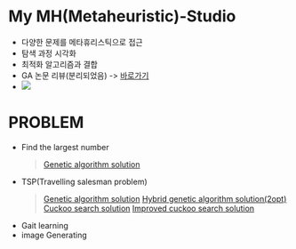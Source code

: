 # My MH(Metaheuristic)-Studio
- 다양한 문제를 메타휴리스틱으로 접근
- 탐색 과정 시각화
- 최적화 알고리즘과 결합
- GA 논문 리뷰(분리되었음) -> [바로가기](https://github.com/KGJsGit/my_PaperList)
- <img src = "https://img.shields.io/badge/Language-python-blue">
</n>

# PROBLEM
- Find the largest number
  > [Genetic algorithm solution](https://github.com/KGJsGit/my_GA_studio/blob/master/code/GA_largestNumberFinder.py)
- TSP(Travelling salesman problem)
  > [Genetic algorithm solution](https://github.com/KGJsGit/my_MH-studio/blob/master/code/numpyGA.py)
  > [Hybrid genetic algorithm solution(2opt)](https://github.com/KGJsGit/my_MH-studio/blob/master/code/enhancedOptNumGA.py)
  > [Cuckoo search solution](https://github.com/KGJsGit/my_MH-studio/blob/master/code/CS.py)
  > [Improved cuckoo search solution](https://github.com/KGJsGit/my_MH-studio/blob/master/code/enhancedCS.py)
- Gait learning
- image Generating
</n>

